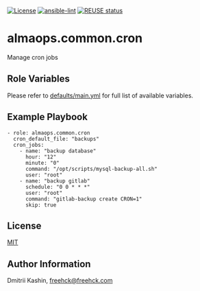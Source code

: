 [![License](https://img.shields.io/badge/license-MIT%20License-brightgreen.svg)](https://opensource.org/licenses/MIT)
[![ansible-lint](https://github.com/almaops/ansible-collection-common/actions/workflows/ansible-lint.yml/badge.svg)](https://github.com/almaops/ansible-collection-common/actions/workflows/ansible-lint.yml)
[![REUSE status](https://api.reuse.software/badge/github.com/almaops/ansible-collection-common)](https://api.reuse.software/info/github.com/almaops/ansible-collection-common)

almaops.common.cron
=========


Manage cron jobs

Role Variables
--------------

Please refer to [defaults/main.yml](./defaults/main.yml) for full list of available variables.


Example Playbook
----------------

```
- role: almaops.common.cron
  cron_default_file: "backups"
  cron_jobs:
    - name: "backup database"
      hour: "12"
      minute: "0"
      command: "/opt/scripts/mysql-backup-all.sh"
      user: "root"
    - name: "backup gitlab"
      schedule: "0 0 * * *"
      user: "root"
      command: "gitlab-backup create CRON=1"
      skip: true
```

License
-------
[MIT](./LICENSE)

Author Information
------------------
Dmitrii Kashin, <freehck@freehck.com>
